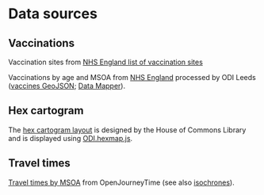 # Data sources

## Vaccinations

Vaccination sites from [NHS England list of vaccination sites][VACC_SITES]

Vaccinations by age and MSOA from [NHS England][VACC_DATA] processed by ODI Leeds ([vaccines GeoJSON](https://odileeds.github.io/covid-19/vaccines/inc/vaccine-msoa.geojson); [Data Mapper](https://mapper.odileeds.org/?14/53.80544/-1.56469/covid-19-vaccine-nhs-msoa)).

## Hex cartogram

The [hex cartogram layout](https://github.com/houseofcommonslibrary/uk-hex-cartograms-noncontiguous/blob/main/hexjson/msoa_hex_coords.hexjson) is designed by the House of Commons Library and is displayed using [ODI.hexmap.js](https://odileeds.github.io/odi.hexmap.js/).


## Travel times

[Travel times by MSOA](https://github.com/odileeds/OpenJourneyTime/blob/master/TravelTimesNorthEngland_MSOAtoMSOA_NoLatLng__ToArriveBy_0830am_20191009.csv) from OpenJourneyTime (see also [isochrones](https://imactivate.com/northernisochrones/)).


[VACC_SITES]: https://www.england.nhs.uk/coronavirus/publication/vaccination-sites/
[VACC_DATA]: https://www.england.nhs.uk/statistics/statistical-work-areas/covid-19-vaccinations/